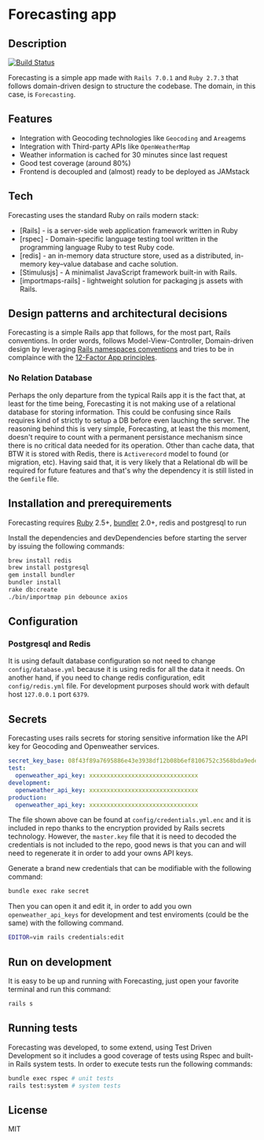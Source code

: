 # Forecasting app
## Description
[![Build Status](https://travis-ci.org/joemccann/dillinger.svg?branch=master)](https://travis-ci.org/joemccann/dillinger)

Forecasting is a simple app made with `Rails 7.0.1` and `Ruby 2.7.3` that follows domain-driven design to structure the codebase. The domain, in this case, is `Forecasting`.

## Features

- Integration with Geocoding technologies like `Geocoding` and `Area`gems
- Integration with Third-party APIs like `OpenWeatherMap`
- Weather information is cached for 30 minutes since last request
- Good test coverage (around 80%)
- Frontend is decoupled and (almost) ready to be deployed as JAMstack 

## Tech

Forecasting uses the standard Ruby on rails modern stack:

- [Rails] - is a server-side web application framework written in Ruby
- [rspec] - Domain-specific language testing tool written in the programming language Ruby to test Ruby code.
- [redis] - an in-memory data structure store, used as a distributed, in-memory key–value database and cache solution.
- [Stimulusjs] - A minimalist JavaScript framework built-in with Rails.
- [importmaps-rails] - lightweight solution for packaging js assets with Rails.


## Design patterns and architectural decisions

Forecasting is a simple Rails app that follows, for the most part, Rails conventions. In order words, follows Model-View-Controller, Domain-driven design by leveraging [Rails namespaces conventions](https://blog.makandra.com/2014/12/organizing-large-rails-projects-with-namespaces/) and tries to be in complaince with the [12-Factor App principles](https://12factor.net/).

### No Relation Database

Perhaps the only departure from the typical Rails app it is the fact that, at least for the time being, Forecasting it is not making use of a relational database for storing information. This could be confusing since Rails requires kind of strictly to setup a DB before even lauching the server. The reasoning behind this is very simple, Forecasting, at least the this moment, doesn't require to count with a permanent persistance mechanism since there is no critical data needed for its operation. Other than cache data, that BTW it is stored with Redis, there is `Activerecord` model to found (or migration, etc). Having said that, it is very likely that a Relational db will be required for future features and that's why the dependency it is still listed in the `Gemfile` file.

## Installation and prerequirements

Forecasting requires [Ruby](https://www.ruby-lang.org/en/) 2.5+, [bundler](https://bundler.io/) 2.0+, redis and postgresql to run

Install the dependencies and devDependencies before starting the server by issuing the following commands:

```sh
brew install redis
brew install postgresql
gem install bundler
bundler install
rake db:create
./bin/importmap pin debounce axios
```

## Configuration

### Postgresql and Redis
It is using default database configuration so not need to change `config/database.yml` because it is using redis for all the data it needs. On another hand, if you need to change redis configuration, edit `config/redis.yml` file. For development purposes should work with default host `127.0.0.1` port `6379`. 

## Secrets
Forecasting uses rails secrets for storing sensitive information like the API key for Geocoding and Openweather services.
```.yml
secret_key_base: 08f43f89a7695886e43e3938df12b08b6ef8106752c3568bda9edefa4ef2991a968da0e40dbcfc149e9f0283f4f414dfaf4b96736a4857351eabf3b3a17a74da
test:
  openweather_api_key: xxxxxxxxxxxxxxxxxxxxxxxxxxxxxxx
development:
  openweather_api_key: xxxxxxxxxxxxxxxxxxxxxxxxxxxxxxx
production:
  openweather_api_key: xxxxxxxxxxxxxxxxxxxxxxxxxxxxxxx
```

The file shown above can be found at `config/credentials.yml.enc` and it is included in repo thanks to the encryption provided by Rails secrets technology. However, the `master.key` file that it is need to decoded the credentials is not included to the repo, good news is that you can and will need to regenerate it in order to add your owns API keys. 

Generate a brand new credentials that can be modifiable with the following command:

```sh
bundle exec rake secret
```

Then you can open it and edit it, in order to add you own `openweather_api_keys` for development and test enviroments (could be the same) with the following command.

```sh
EDITOR=vim rails credentials:edit
```

## Run on development

It is easy to be up and running with Forecasting, just open your favorite terminal and run this command:

```sh
rails s
```

## Running tests

Forecasting was developed, to some extend,  using Test Driven Development so it includes a good coverage of tests using Rspec and built-in Rails system tests. In order to execute tests run the following commands:

```sh
bundle exec rspec # unit tests
rails test:system # system tests
```

## License

MIT
